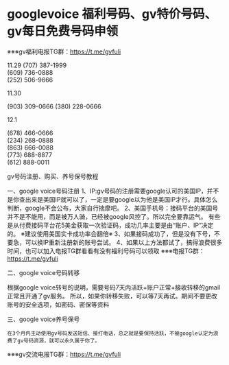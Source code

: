 # googlevoice 福利号码、gv特价号码、gv每日免费号码申领

※※※gv福利电报TG群：https://t.me/gvfuli

11.29
(707) 387-1999  
‪(609) 736-0888   
(252) 506-9666    

11.30

‪(903) 309-0666
‪(380) 228-0666 

12.1

(678) 466-0666  
(234) 268-0888   
(863) 666-0088    
(773) 688-8877     
(612) 888-0011     

gv号码注册、购买、养号保号教程

一、google voice号码注册
1、IP:gv号码的注册需要google认可的美国IP，并不是你查出来是美国IP就可以了，一定是要google以为他是美国IP才行。具体怎么判断，google不会公布，大家自行揣摩吧。
2、美国手机号：接码平台的美国号并不是不能用，而是被万人骑，已经被google风控了。所以完全要靠运气。
             有些是从付费接码平台花5美金获取一次验证码，成功几率主要是由“账户、IP”决定的。
             ※建议使用美国实卡成功率会翻倍※
3、如果接码成功了，但是没有下号，不要急，可以换IP重新注册新的账号尝试。
4、如果以上方法都试了，搞得浪费很多时间，也可以加入电报TG群看看有没有福利号码可以领取
※※※电报TG群：https://t.me/gvfuli

二、google voice号码转移
  
   根据google voice转号的说明，需要号码7天内活跃+账户正常+接收转移的gmail正常且开通了gv服务。
   所以，如果你转移失败，可以等7天再试。期间不要更改账号的安全选项，如密码、密保等资料

三、google voice养号保号

    在3个月内主动使用gv号码发送短信、接打电话，总之就是要保持活跃，不被google认定为浪费了gv号码资源，就可以永久属于你了。
    
※※※gv交流电报TG群：https://t.me/gvfuli
